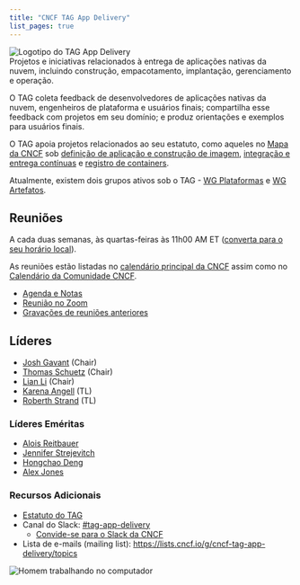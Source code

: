 ```yaml
---
title: "CNCF TAG App Delivery"
list_pages: true
---
```


<div class="row mt-5 mb-3">
  <div class="col-lg-6">
    <img src="/images/tag-app-delivery-horizontal-color.svg" alt="Logotipo do TAG App Delivery" style="max-width: 300px;">
  </div>
  <div class="col-lg-6">
    <div class="lead">
      Projetos e iniciativas relacionados à entrega de aplicações nativas da nuvem, incluindo construção, empacotamento, implantação, gerenciamento e operação.
    </div>
  </div>
</div>

O TAG coleta feedback de desenvolvedores de aplicações nativas da nuvem, engenheiros de plataforma e usuários finais; compartilha esse feedback com projetos em seu domínio; e produz orientações e exemplos para usuários finais.

O TAG apoia projetos relacionados ao seu estatuto, 
como aqueles no [Mapa da CNCF](https://landscape.cncf.io/card-mode) sob 
[definição de aplicação e construção de imagem](https://landscape.cncf.io/card-mode?category=application-definition-image-build&project=hosted),
[integração e entrega contínuas](https://landscape.cncf.io/card-mode?category=continuous-integration-delivery&project=hosted)
e [registro de containers](https://landscape.cncf.io/card-mode?category=container-registry&project=hosted).

Atualmente, existem dois grupos ativos sob o TAG - [WG Plataformas](./wgs/pt-br/platforms/) e [WG Artefatos](./wgs/pt-br/artifacts/).

## Reuniões

A cada duas semanas, às quartas-feiras às 11h00 AM ET ([converta para o seu horário local](https://dateful.com/convert/eastern-time-et?t=11)).

As reuniões estão listadas no [calendário principal da CNCF](https://www.cncf.io/calendar/) assim como no [Calendário da Comunidade CNCF](https://community.cncf.io/tag-app-delivery/).

* [Agenda e Notas](https://docs.google.com/document/d/1OykvqvhSG4AxEdmDMXilrupsX2n1qCSJUWwTc3I7AOs/edit#)
* [Reunião no Zoom](https://zoom-lfx.platform.linuxfoundation.org/meeting/98590236563?password=b0335b64-4162-4499-bb61-ff2c7dec2724)
* [Gravações de reuniões anteriores](https://www.youtube.com/playlist?list=PLjNzvzqUSpxJ0JfD6vrdF5bsuBaJQ2BRT)

## Líderes

- [Josh Gavant](https://github.com/joshgav) (Chair)
- [Thomas Schuetz](https://github.com/thschue) (Chair)
- [Lian Li](https://github.com/lianmakesthings) (Chair)
- [Karena Angell](https://github.com/angellk) (TL)
- [Roberth Strand](https://github.com/roberthstrand) (TL)

### Líderes Eméritas

- [Alois Reitbauer](https://github.com/AloisReitbauer)
- [Jennifer Strejevitch](https://github.com/Jenninha)
- [Hongchao Deng](https://github.com/hongchaodeng)
- [Alex Jones](https://github.com/AlexsJones)

### Recursos Adicionais

- [Estatuto do TAG](https://github.com/cncf/toc/blob/main/tags/tag-charters/app-delivery.md)
- Canal do Slack: [#tag-app-delivery](https://cloud-native.slack.com/messages/CL3SL0CP5)
  - [Convide-se para o Slack da CNCF](https://slack.cncf.io/)
- Lista de e-mails (mailing list): https://lists.cncf.io/g/cncf-tag-app-delivery/topics

<p class="mt-5"><img src="/images/man-using-laptop.jpg" alt="Homem trabalhando no computador"></p>